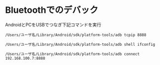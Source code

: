 # Bluetoothでのデバック

AndroidとPCをUSBでつなぎ下記コマンドを実行

```
/Users/ユーザ名/Library/Android/sdk/platform-tools/adb tcpip 8888
```

```
/Users/ユーザ名/Library/Android/sdk/platform-tools/adb shell ifconfig
```

```
/Users/ユーザ名/Library/Android/sdk/platform-tools/adb connect 192.168.100.7:8888
```


